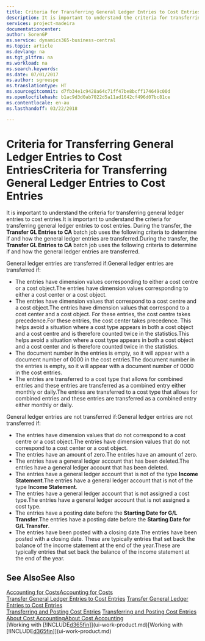 ```yaml
---
title: Criteria for Transferring General Ledger Entries to Cost Entries | Microsoft Docs
description: It is important to understand the criteria for transferring general ledger entries to cost entries. During the transfer, the **Transfer GL Entries to CA** batch job uses the following criteria to determine if and how the general ledger entries are transferred.
services: project-madeira
documentationcenter: 
author: SorenGP
ms.service: dynamics365-business-central
ms.topic: article
ms.devlang: na
ms.tgt_pltfrm: na
ms.workload: na
ms.search.keywords: 
ms.date: 07/01/2017
ms.author: sgroespe
ms.translationtype: HT
ms.sourcegitcommit: d7fb34e1c9428a64c71ff47be8bcff174649c00d
ms.openlocfilehash: b1ac9d3d0ab7022d5a11ad1642cf496d07bc81ce
ms.contentlocale: en-au
ms.lasthandoff: 03/22/2018

---
```

# <a name="criteria-for-transferring-general-ledger-entries-to-cost-entries"></a><span data-ttu-id="ce0e4-104">Criteria for Transferring General Ledger Entries to Cost Entries</span><span class="sxs-lookup"><span data-stu-id="ce0e4-104">Criteria for Transferring General Ledger Entries to Cost Entries</span></span>
<span data-ttu-id="ce0e4-105">It is important to understand the criteria for transferring general ledger entries to cost entries.</span><span class="sxs-lookup"><span data-stu-id="ce0e4-105">It is important to understand the criteria for transferring general ledger entries to cost entries.</span></span> <span data-ttu-id="ce0e4-106">During the transfer, the **Transfer GL Entries to CA** batch job uses the following criteria to determine if and how the general ledger entries are transferred.</span><span class="sxs-lookup"><span data-stu-id="ce0e4-106">During the transfer, the **Transfer GL Entries to CA** batch job uses the following criteria to determine if and how the general ledger entries are transferred.</span></span>  

<span data-ttu-id="ce0e4-107">General ledger entries are transferred if:</span><span class="sxs-lookup"><span data-stu-id="ce0e4-107">General ledger entries are transferred if:</span></span>  

-   <span data-ttu-id="ce0e4-108">The entries have dimension values corresponding to either a cost centre or a cost object.</span><span class="sxs-lookup"><span data-stu-id="ce0e4-108">The entries have dimension values corresponding to either a cost center or a cost object.</span></span>  
-   <span data-ttu-id="ce0e4-109">The entries have dimension values that correspond to a cost centre and a cost object.</span><span class="sxs-lookup"><span data-stu-id="ce0e4-109">The entries have dimension values that correspond to a cost center and a cost object.</span></span> <span data-ttu-id="ce0e4-110">For these entries, the cost centre takes precedence.</span><span class="sxs-lookup"><span data-stu-id="ce0e4-110">For these entries, the cost center takes precedence.</span></span> <span data-ttu-id="ce0e4-111">This helps avoid a situation where a cost type appears in both a cost object and a cost centre and is therefore counted twice in the statistics.</span><span class="sxs-lookup"><span data-stu-id="ce0e4-111">This helps avoid a situation where a cost type appears in both a cost object and a cost center and is therefore counted twice in the statistics.</span></span>  
-   <span data-ttu-id="ce0e4-112">The document number in the entries is empty, so it will appear with a document number of 0000 in the cost entries.</span><span class="sxs-lookup"><span data-stu-id="ce0e4-112">The document number in the entries is empty, so it will appear with a document number of 0000 in the cost entries.</span></span>  
-   <span data-ttu-id="ce0e4-113">The entries are transferred to a cost type that allows for combined entries and these entries are transferred as a combined entry either monthly or daily.</span><span class="sxs-lookup"><span data-stu-id="ce0e4-113">The entries are transferred to a cost type that allows for combined entries and these entries are transferred as a combined entry either monthly or daily.</span></span>  

<span data-ttu-id="ce0e4-114">General ledger entries are not transferred if:</span><span class="sxs-lookup"><span data-stu-id="ce0e4-114">General ledger entries are not transferred if:</span></span>  

-   <span data-ttu-id="ce0e4-115">The entries have dimension values that do not correspond to a cost centre or a cost object.</span><span class="sxs-lookup"><span data-stu-id="ce0e4-115">The entries have dimension values that do not correspond to a cost center or a cost object.</span></span>  
-   <span data-ttu-id="ce0e4-116">The entries have an amount of zero.</span><span class="sxs-lookup"><span data-stu-id="ce0e4-116">The entries have an amount of zero.</span></span>  
-   <span data-ttu-id="ce0e4-117">The entries have a general ledger account that has been deleted.</span><span class="sxs-lookup"><span data-stu-id="ce0e4-117">The entries have a general ledger account that has been deleted.</span></span>  
-   <span data-ttu-id="ce0e4-118">The entries have a general ledger account that is not of the type **Income Statement**.</span><span class="sxs-lookup"><span data-stu-id="ce0e4-118">The entries have a general ledger account that is not of the type **Income Statement**.</span></span>  
-   <span data-ttu-id="ce0e4-119">The entries have a general ledger account that is not assigned a cost type.</span><span class="sxs-lookup"><span data-stu-id="ce0e4-119">The entries have a general ledger account that is not assigned a cost type.</span></span>  
-   <span data-ttu-id="ce0e4-120">The entries have a posting date before the **Starting Date for G/L Transfer**.</span><span class="sxs-lookup"><span data-stu-id="ce0e4-120">The entries have a posting date before the **Starting Date for G/L Transfer**.</span></span>  
-   <span data-ttu-id="ce0e4-121">The entries have been posted with a closing date.</span><span class="sxs-lookup"><span data-stu-id="ce0e4-121">The entries have been posted with a closing date.</span></span> <span data-ttu-id="ce0e4-122">These are typically entries that set back the balance of the income statement at the end of the year.</span><span class="sxs-lookup"><span data-stu-id="ce0e4-122">These are typically entries that set back the balance of the income statement at the end of the year.</span></span>  

## <a name="see-also"></a><span data-ttu-id="ce0e4-123">See Also</span><span class="sxs-lookup"><span data-stu-id="ce0e4-123">See Also</span></span>  
[<span data-ttu-id="ce0e4-124">Accounting for Costs</span><span class="sxs-lookup"><span data-stu-id="ce0e4-124">Accounting for Costs</span></span>](finance-manage-cost-accounting.md)  
 <span data-ttu-id="ce0e4-125">[Transfer General Ledger Entries to Cost Entries](finance-how-to-transfer-general-ledger-entries-to-cost-entries.md) </span><span class="sxs-lookup"><span data-stu-id="ce0e4-125">[Transfer General Ledger Entries to Cost Entries](finance-how-to-transfer-general-ledger-entries-to-cost-entries.md) </span></span>  
 <span data-ttu-id="ce0e4-126">[Transferring and Posting Cost Entries](finance-transfer-and-post-cost-entries.md) </span><span class="sxs-lookup"><span data-stu-id="ce0e4-126">[Transferring and Posting Cost Entries](finance-transfer-and-post-cost-entries.md) </span></span>  
 [<span data-ttu-id="ce0e4-127">About Cost Accounting</span><span class="sxs-lookup"><span data-stu-id="ce0e4-127">About Cost Accounting</span></span>](finance-about-cost-accounting.md)  
 <span data-ttu-id="ce0e4-128">[Working with [!INCLUDE[d365fin](includes/d365fin_md.md)]](ui-work-product.md)</span><span class="sxs-lookup"><span data-stu-id="ce0e4-128">[Working with [!INCLUDE[d365fin](includes/d365fin_md.md)]](ui-work-product.md)</span></span>

